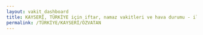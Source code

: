 ```yaml
---
layout: vakit_dashboard
title: KAYSERİ, TÜRKİYE için iftar, namaz vakitleri ve hava durumu - ilçe/eyalet seç
permalink: /TÜRKİYE/KAYSERİ/ÖZVATAN
---
```


<script type="text/javascript">
  var GLOBAL_COUNTRY = 'TÜRKİYE';
  var GLOBAL_CITY = 'KAYSERİ';
  var GLOBAL_STATE = 'ÖZVATAN';
  var lat = 72;
  var lon = 21;
</script>
